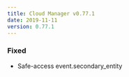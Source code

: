 ```yaml
---
title: Cloud Manager v0.77.1
date: 2019-11-11
version: 0.77.1
---
```


### Fixed

- Safe-access event.secondary_entity
